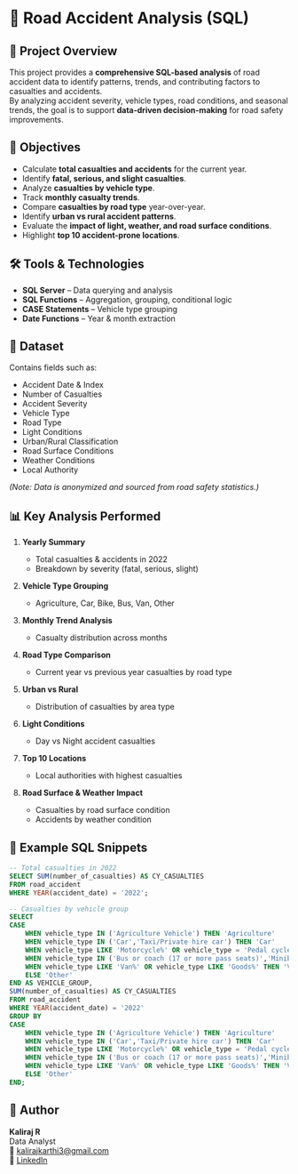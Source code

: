 # 🚦 Road Accident Analysis (SQL)

## 📌 Project Overview
This project provides a **comprehensive SQL-based analysis** of road accident data to identify patterns, trends, and contributing factors to casualties and accidents.  
By analyzing accident severity, vehicle types, road conditions, and seasonal trends, the goal is to support **data-driven decision-making** for road safety improvements.

## 🎯 Objectives
- Calculate **total casualties and accidents** for the current year.
- Identify **fatal, serious, and slight casualties**.
- Analyze **casualties by vehicle type**.
- Track **monthly casualty trends**.
- Compare **casualties by road type** year-over-year.
- Identify **urban vs rural accident patterns**.
- Evaluate the **impact of light, weather, and road surface conditions**.
- Highlight **top 10 accident-prone locations**.

## 🛠 Tools & Technologies
- **SQL Server** – Data querying and analysis
- **SQL Functions** – Aggregation, grouping, conditional logic
- **CASE Statements** – Vehicle type grouping
- **Date Functions** – Year & month extraction

## 📂 Dataset
Contains fields such as:
- Accident Date & Index
- Number of Casualties
- Accident Severity
- Vehicle Type
- Road Type
- Light Conditions
- Urban/Rural Classification
- Road Surface Conditions
- Weather Conditions
- Local Authority

*(Note: Data is anonymized and sourced from road safety statistics.)*

## 📊 Key Analysis Performed
1. **Yearly Summary**
   - Total casualties & accidents in 2022
   - Breakdown by severity (fatal, serious, slight)

2. **Vehicle Type Grouping**
   - Agriculture, Car, Bike, Bus, Van, Other

3. **Monthly Trend Analysis**
   - Casualty distribution across months

4. **Road Type Comparison**
   - Current year vs previous year casualties by road type

5. **Urban vs Rural**
   - Distribution of casualties by area type

6. **Light Conditions**
   - Day vs Night accident casualties

7. **Top 10 Locations**
   - Local authorities with highest casualties

8. **Road Surface & Weather Impact**
   - Casualties by road surface condition
   - Accidents by weather condition

## 📌 Example SQL Snippets
```sql
-- Total casualties in 2022
SELECT SUM(number_of_casualties) AS CY_CASUALTIES
FROM road_accident
WHERE YEAR(accident_date) = '2022';

-- Casualties by vehicle group
SELECT 
CASE 
    WHEN vehicle_type IN ('Agriculture Vehicle') THEN 'Agriculture'
    WHEN vehicle_type IN ('Car','Taxi/Private hire car') THEN 'Car'
    WHEN vehicle_type LIKE 'Motorcycle%' OR vehicle_type = 'Pedal cycle' THEN 'Bike'
    WHEN vehicle_type IN ('Bus or coach (17 or more pass seats)','Minibus (8 - 16 passenger seats)') THEN 'Bus'
    WHEN vehicle_type LIKE 'Van%' OR vehicle_type LIKE 'Goods%' THEN 'Van'
    ELSE 'Other'
END AS VEHICLE_GROUP,
SUM(number_of_casualties) AS CY_CASUALTIES
FROM road_accident
WHERE YEAR(accident_date) = '2022'
GROUP BY 
CASE 
    WHEN vehicle_type IN ('Agriculture Vehicle') THEN 'Agriculture'
    WHEN vehicle_type IN ('Car','Taxi/Private hire car') THEN 'Car'
    WHEN vehicle_type LIKE 'Motorcycle%' OR vehicle_type = 'Pedal cycle' THEN 'Bike'
    WHEN vehicle_type IN ('Bus or coach (17 or more pass seats)','Minibus (8 - 16 passenger seats)') THEN 'Bus'
    WHEN vehicle_type LIKE 'Van%' OR vehicle_type LIKE 'Goods%' THEN 'Van'
    ELSE 'Other'
END;
```
## 📌 Author
**Kaliraj R**  
Data Analyst  
📧 kalirajkarthi3@gmail.com  
🔗 [LinkedIn](https://www.linkedin.com/in/kaliraj-r-3s)
```
